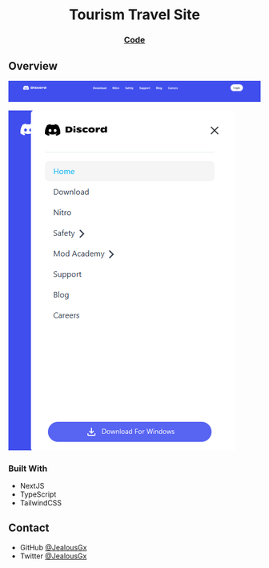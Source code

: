 <h1 align="center">Tourism Travel Site</h1>

<div align="center">
  <h3>
    <a href="https://github.com/JealousGx/100daysofcode/tree/discord-clone">
      Code
    </a>
  </h3>
</div>

## Overview

![Desktop Navbar](https://raw.githubusercontent.com/JealousGx/100daysofcode/discord-clone/achievements/desktop-navbar.png)

![Mobile Navbar](https://raw.githubusercontent.com/JealousGx/100daysofcode/discord-clone/achievements/mobile-navbar.png)

### Built With

<!-- This section should list any major frameworks that you built your project using. Here are a few examples.-->

- NextJS
- TypeScript
- TailwindCSS

## Contact

- GitHub [@JealousGx](https://github.com/JealousGx)
- Twitter [@JealousGx](https://twitter.com/JealousGx)